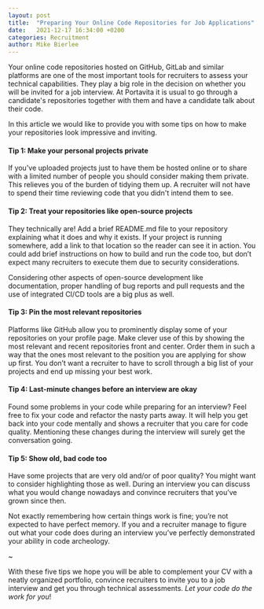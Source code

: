```yaml
---
layout: post
title:  "Preparing Your Online Code Repositories for Job Applications"
date:   2021-12-17 16:34:00 +0200
categories: Recruitment
author: Mike Bierlee
---
```


Your online code repositories hosted on GitHub, GitLab and similar platforms are one of the most important tools for recruiters to assess your technical capabilities. They play a big role in the decision on whether you will be invited for a job interview. At Portavita it is usual to go through a candidate's repositories together with them and have a candidate talk about their code.

In this article we would like to provide you with some tips on how to make your repositories look impressive and inviting.

#### Tip 1: Make your personal projects private

If you've uploaded projects just to have them be hosted online or to share with a limited number of people you should consider making them private. This relieves you of the burden of tidying them up. A recruiter will not have to spend their time reviewing code that you didn't intend them to see.

#### Tip 2: Treat your repositories like open-source projects

They technically are! Add a brief README.md file to your repository explaining what it does and why it exists. If your project is running somewhere, add a link to that location so the reader can see it in action. You could add brief instructions on how to build and run the code too, but don’t expect many recruiters to execute them due to security considerations.

Considering other aspects of open-source development like documentation, proper handling of bug reports and pull requests and the use of integrated CI/CD tools are a big plus as well.

#### Tip 3: Pin the most relevant repositories

Platforms like GitHub allow you to prominently display some of your repositories on your profile page. Make clever use of this by showing the most relevant and recent repositories front and center. Order them in such a way that the ones most relevant to the position you are applying for show up first. You don’t want a recruiter to have to scroll through a big list of your projects and end up missing your best work.

#### Tip 4: Last-minute changes before an interview are okay

Found some problems in your code while preparing for an interview? Feel free to fix your code and refactor the nasty parts away. It will help you get back into your code mentally and shows a recruiter that you care for code quality. Mentioning these changes during the interview will surely get the conversation going.

#### Tip 5: Show old, bad code too

Have some projects that are very old and/or of poor quality? You might want to consider highlighting those as well. During an interview you can discuss what you would change nowadays and convince recruiters that you’ve grown since then.

Not exactly remembering how certain things work is fine; you’re not expected to have perfect memory. If you and a recruiter manage to figure out what your code does during an interview you’ve perfectly demonstrated your ability in code archeology.

~

With these five tips we hope you will be able to complement your CV with a neatly organized portfolio, convince recruiters to invite you to a job interview and get you through technical assessments. *Let your code do the work for you*!